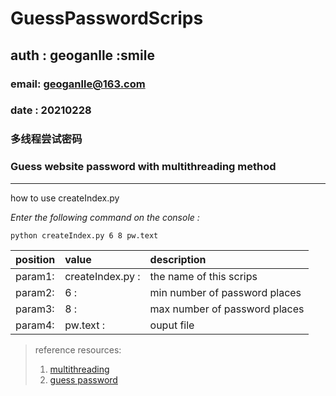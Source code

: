 # GuessPasswordScrips

## auth : geoganlle :smile

### email: geoganlle@163.com

### date : 20210228

### 多线程尝试密码

### Guess website password with multithreading method

---

how to use createIndex.py

_Enter the following command on the console :_

```python createIndex.py 6 8 pw.text```

|position|value|description|
|:--------- |:----------------|:-----------------------------|
| param1:   |createIndex.py : | the name of this scrips      |
| param2:   |6 :              | min number of password places|
| param3:   |8 :              | max number of password places|
| param4:   |pw.text :        | ouput file                   |

> reference resources:
>
> 1. [multithreading](https://www.runoob.com/python3/python3-multithreading.html)
> 2. [guess password](https://www.jianshu.com/p/3efd3197ab35?utm_campaign=maleskine&utm_content=note&utm_medium=seo_notes&utm_source=recommendation)

